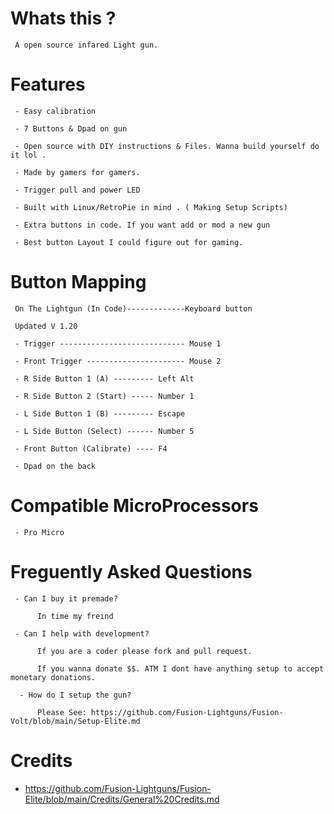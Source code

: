 # Whats this ? 

     A open source infared Light gun.  
     
     
# Features

     - Easy calibration 
     
     - 7 Buttons & Dpad on gun
          
     - Open source with DIY instructions & Files. Wanna build yourself do it lol .
     
     - Made by gamers for gamers.
      
     - Trigger pull and power LED
          
     - Built with Linux/RetroPie in mind . ( Making Setup Scripts)
     
     - Extra buttons in code. If you want add or mod a new gun
     
     - Best button Layout I could figure out for gaming.


# Button Mapping

     On The Lightgun (In Code)-------------Keyboard button 

     Updated V 1.20
     
     - Trigger ---------------------------- Mouse 1
     
     - Front Trigger ---------------------- Mouse 2

     - R Side Button 1 (A) --------- Left Alt
     
     - R Side Button 2 (Start) ----- Number 1
     
     - L Side Button 1 (B) --------- Escape
          
     - L Side Button (Select) ------ Number 5
     
     - Front Button (Calibrate) ---- F4
    
     - Dpad on the back
     
# Compatible MicroProcessors

     - Pro Micro

     
# Freguently Asked Questions

     - Can I buy it premade?
     
          In time my freind
          
     - Can I help with development?
     
          If you are a coder please fork and pull request. 
          
          If you wanna donate $$. ATM I dont have anything setup to accept monetary donations.
          
      - How do I setup the gun?
      
          Please See: https://github.com/Fusion-Lightguns/Fusion-Volt/blob/main/Setup-Elite.md

# Credits 

- https://github.com/Fusion-Lightguns/Fusion-Elite/blob/main/Credits/General%20Credits.md
